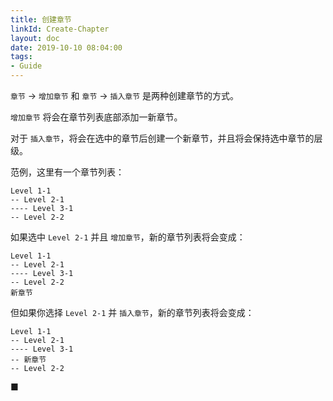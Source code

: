```yaml
---
title: 创建章节
linkId: Create-Chapter
layout: doc
date: 2019-10-10 08:04:00
tags: 
- Guide
---
```


`章节` -> `增加章节` 和 `章节` -> `插入章节` 是两种创建章节的方式。

`增加章节` 将会在章节列表底部添加一新章节。

对于 `插入章节`，将会在选中的章节后创建一个新章节，并且将会保持选中章节的层级。

范例，这里有一个章节列表：

```
Level 1-1
-- Level 2-1
---- Level 3-1
-- Level 2-2
```
如果选中 `Level 2-1` 并且 `增加章节`，新的章节列表将会变成：

```
Level 1-1
-- Level 2-1
---- Level 3-1
-- Level 2-2
新章节
```

但如果你选择 `Level 2-1` 并 `插入章节`，新的章节列表将会变成：

```
Level 1-1
-- Level 2-1
---- Level 3-1
-- 新章节
-- Level 2-2
```

■

